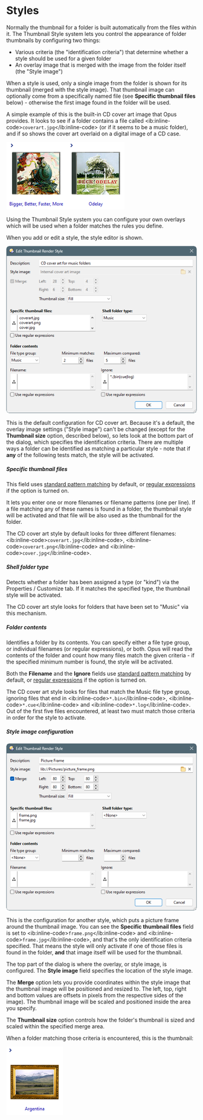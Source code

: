 # Styles

Normally the thumbnail for a folder is built automatically from the files within it. The Thumbnail Style system lets you control the appearance of folder thumbnails by configuring two things:

- Various criteria (the "identification criteria") that determine whether a style should be used for a given folder
- An overlay image that is merged with the image from the folder itself (the "Style image")

When a style is used, only a single image from the folder is shown for its thumbnail (merged with the style image). That thumbnail image can optionally come from a specifically named file (see **Specific thumbnail files** below) - otherwise the first image found in the folder will be used.

A simple example of this is the built-in CD cover art image that Opus provides. It looks to see if a folder contains a file called \<ib:inline-code\>`coverart.jpg`\</ib:inline-code\> (or if it seems to be a music folder), and if so shows the cover art overlaid on a digital image of a CD case.

![](/Manual/images/media/13/cd_coverart.png)

Using the Thumbnail Style system you can configure your own overlays which will be used when a folder matches the rules you define.

When you add or edit a style, the style editor is shown.

![](/Manual/images/media/13/thumbstyle_cd.png)

This is the default configuration for CD cover art. Because it's a default, the overlay image settings ("Style image") can't be changed (except for the **Thumbnail size** option, described below), so lets look at the bottom part of the dialog, which specifies the identification criteria. There are multiple ways a folder can be identified as matching a particular style - note that if **any** of the following tests match, the style will be activated.

##### Specific thumbnail files

This field uses [standard pattern matching](/Manual/reference/wildcard_reference/pattern_matching_syntax.md) by default, or [regular expressions](/Manual/reference/wildcard_reference/regular_expression_syntax.md) if the option is turned on.

It lets you enter one or more filenames or filename patterns (one per line). If a file matching any of these names is found in a folder, the thumbnail style will be activated and that file will be also used as the thumbnail for the folder.

The CD cover art style by default looks for three different filenames: \<ib:inline-code\>`coverart.jpg`\</ib:inline-code\>, \<ib:inline-code\>`coverart.png`\</ib:inline-code\> and \<ib:inline-code\>`cover.jpg`\</ib:inline-code\>.

##### Shell folder type

Detects whether a folder has been assigned a type (or "kind") via the Properties / Customize tab. If it matches the specified type, the thumbnail style will be activated.

The CD cover art style looks for folders that have been set to "Music" via this mechanism.

##### Folder contents

Identifies a folder by its contents. You can specify either a file type group, or individual filenames (or regular expressions), or both. Opus will read the contents of the folder and count how many files match the given criteria - if the specified minimum number is found, the style will be activated.

Both the **Filename** and the **Ignore** fields use [standard pattern matching](/Manual/reference/wildcard_reference/pattern_matching_syntax.md) by default, or [regular expressions](/Manual/reference/wildcard_reference/regular_expression_syntax.md) if the option is turned on.

The CD cover art style looks for files that match the Music file type group, ignoring files that end in \<ib:inline-code\>`*.bin`\</ib:inline-code\>, \<ib:inline-code\>`*.cue`\</ib:inline-code\> and \<ib:inline-code\>`*.log`\</ib:inline-code\>. Out of the first five files encountered, at least two must match those criteria in order for the style to activate.

  

##### Style image configuration

![](/Manual/images/media/13/thumbstyle_frame.png)

This is the configuration for another style, which puts a picture frame around the thumbnail image. You can see the **Specific thumbnail files** field is set to \<ib:inline-code\>`frame.png`\</ib:inline-code\> and \<ib:inline-code\>`frame.jpg`\</ib:inline-code\>, and that's the only identification criteria specified. That means the style will only activate if one of those files is found in the folder, **and** that image itself will be used for the thumbnail.

The top part of the dialog is where the overlay, or style image, is configured. The **Style image** field specifies the location of the style image.

The **Merge** option lets you provide coordinates within the style image that the thumbnail image will be positioned and resized to. The left, top, right and bottom values are offsets in pixels from the respective sides of the image). The thumbnail image will be scaled and positioned inside the area you specify.

The **Thumbnail size** option controls how the folder's thumbnail is sized and scaled within the specified merge area.

When a folder matching those criteria is encountered, this is the thumbnail:

![](/Manual/images/media/13/frame_thumb.png)
